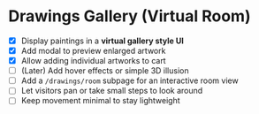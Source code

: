 # Drawings Gallery (Virtual Room)

- [x] Display paintings in a **virtual gallery style UI**
- [x] Add modal to preview enlarged artwork
- [x] Allow adding individual artworks to cart
- [ ] (Later) Add hover effects or simple 3D illusion
- [ ] Add a `/drawings/room` subpage for an interactive room view
- [ ] Let visitors pan or take small steps to look around
- [ ] Keep movement minimal to stay lightweight
